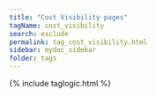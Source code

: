 ```yaml
---
title: "Cost Visibility pages"
tagName: cost_visibility
search: exclude
permalink: tag_cost_visibility.html
sidebar: mydoc_sidebar
folder: tags
---
```


{% include taglogic.html %}

